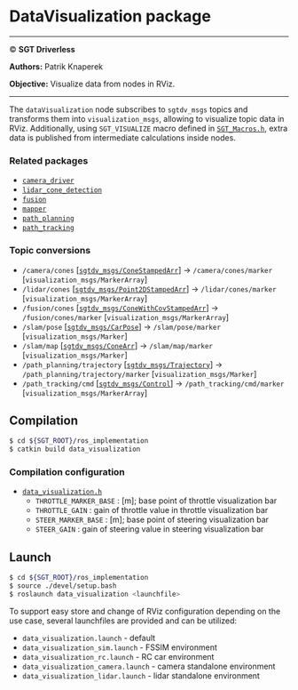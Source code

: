 # **DataVisualization package**

___

© **SGT Driverless**

**Authors:** Patrik Knaperek

**Objective:** Visualize data from nodes in RViz. 
___

The `dataVisualization` node subscribes to `sgtdv_msgs` topics and transforms them into `visualization_msgs`, allowing to visualize topic data in RViz. Additionally, using `SGT_VISUALIZE` macro defined in [`SGT_Macros.h`](../../SGT_Macros.h), extra data is published from intermediate calculations inside nodes.

### Related packages
* [`camera_driver`](/src/camera_driver/README.md)
* [`lidar_cone_detection`](/src/lidar_cone_detection/README.md)
* [`fusion`](/src/fusion/README.md)
* [`mapper`](/src/mapper/README.md)
* [`path_planning`](/src/path_planning/README.md)
* [`path_tracking`](/src/path_tracking/README.md)

### Topic conversions
* `/camera/cones` [[`sgtdv_msgs/ConeStampedArr`](/src/sgtdv_msgs/msg/ConeStampedArr.msg)] → `/camera/cones/marker` [`visualization_msgs/MarkerArray`]
* `/lidar/cones` [[`sgtdv_msgs/Point2DStampedArr`](/src/sgtdv_msgs/msg/Point2DStampedArr.msg)] → `/lidar/cones/marker` [`visualization_msgs/MarkerArray`]
* `/fusion/cones` [[`sgtdv_msgs/ConeWithCovStampedArr`](/src/sgtdv_msgs/msg/ConeWithCovStampedArr.msg)] → `/fusion/cones/marker` [`visualization_msgs/MarkerArray`]
* `/slam/pose` [[`sgtdv_msgs/CarPose`](/src/sgtdv_msgs/msg/CarPose.msg)] → `/slam/pose/marker` [`visualization_msgs/Marker`]
* `/slam/map` [[`sgtdv_msgs/ConeArr`](/src/sgtdv_msgs/msg/ConeArr.msg)] → `/slam/map/marker` [`visualization_msgs/Marker`]
* `/path_planning/trajectory` [[`sgtdv_msgs/Trajectory`](/src/sgtdv_msgs/msg/Trajectory.msg)] → `/path_planning/trajectory/marker` [`visualization_msgs/Marker`]
* `/path_tracking/cmd` [[`sgtdv_msgs/Control`](/src/sgtdv_msgs/msg/Control.msg)] → `/path_tracking/cmd/marker` [`visualization_msgs/MarkerArray`]


## Compilation
```sh
$ cd ${SGT_ROOT}/ros_implementation
$ catkin build data_visualization
```

### Compilation configuration
* [`data_visualization.h`](./include/data_visualization.h)
	* `THROTTLE_MARKER_BASE` : [m]; base point of throttle visualization bar
	* `THROTTLE_GAIN` : gain of throttle value in throttle visualization bar
	* `STEER_MARKER_BASE` : [m]; base point of steering visualization bar
	* `STEER_GAIN` : gain of steering value in steering visualization bar

## Launch
```sh
$ cd ${SGT_ROOT}/ros_implementation
$ source ./devel/setup.bash
$ roslaunch data_visualization <launchfile>
```
To support easy store and change of RViz configuration depending on the use case, several launchfiles are provided and can be utilized:
* `data_visualization.launch` - default
* `data_visualization_sim.launch` - FSSIM environment
* `data_visualization_rc.launch` - RC car environment
* `data_visualization_camera.launch` - camera standalone environment
* `data_visualization_lidar.launch` - lidar standalone environment